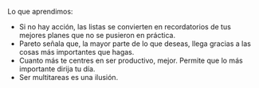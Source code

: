 Lo que aprendimos:

- Si no hay acción, las listas se convierten en recordatorios de tus mejores planes que no se pusieron en práctica.
- Pareto señala que, la mayor parte de lo que deseas, llega gracias a las cosas más importantes que hagas.
- Cuanto más te centres en ser productivo, mejor. Permite que lo más importante dirija tu día.
- Ser multitareas es una ilusión.